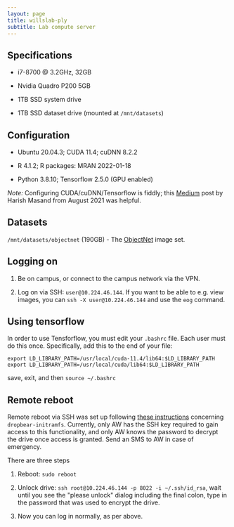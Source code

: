 ```yaml
---
layout: page
title: willslab-ply
subtitle: Lab compute server
---
```


## Specifications

- i7-8700 @ 3.2GHz, 32GB 

- Nvidia Quadro P200 5GB 

- 1TB SSD system drive

- 1TB SSD dataset drive (mounted at `/mnt/datasets`)


## Configuration

- Ubuntu 20.04.3; CUDA 11.4; cuDNN 8.2.2

- R 4.1.2; R packages: MRAN 2022-01-18

- Python 3.8.10; Tensorflow 2.5.0 (GPU enabled)

_Note:_ Configuring CUDA/cuDNN/Tensorflow is fiddly; this [Medium](https://medium.com/@harishmasand/installing-tensorflow-with-gpu-cuda-and-cudnn-in-ubuntu-20-04-ab2208c06c4a) post by Harish Masand from August 2021 was helpful.


## Datasets

`/mnt/datasets/objectnet` (190GB) - The [ObjectNet](https://objectnet.dev/) image set.


## Logging on

1. Be on campus, or connect to the campus network via the VPN.

2. Log on via SSH: `user@10.224.46.144`. If you want to be able to e.g. view images, you can `ssh -X user@10.224.46.144` and use the `eog` command.

## Using tensorflow

In order to use Tensforflow, you must edit your `.bashrc` file. Each user must do this once. Specifically, add this to the end of your file:

```
export LD_LIBRARY_PATH=/usr/local/cuda-11.4/lib64:$LD_LIBRARY_PATH
export LD_LIBRARY_PATH=/usr/local/cuda/lib64:$LD_LIBRARY_PATH
```

save, exit, and then `source ~/.bashrc`

## Remote reboot

Remote reboot via SSH was set up following [these instructions](https://freundschafter.com/research/how-to-create-and-open-an-encrypted-ubuntu-linux-18-04-server-with-dropbear-through-ssh/) concerning `dropbear-initramfs`. Currently, only AW has the SSH key required to gain access to this functionality, and only AW knows the password to decrypt the drive once access is granted. Send an SMS to AW in case of emergency. 

There are three steps

1. Reboot: `sudo reboot`

2. Unlock drive: `ssh root@10.224.46.144 -p 8022 -i ~/.ssh/id_rsa`, wait until you see the "please unlock" dialog including the final colon, type in the password that was used to encrypt the drive. 

3. Now you can log in normally, as per above.

